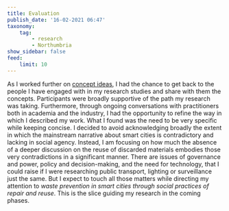 ```yaml
---
title: Evaluation
publish_date: '16-02-2021 06:47'
taxonomy:
    tag:
        - research
        - Northumbria
show_sidebar: false
feed:
    limit: 10
---
```


As I worked further on [concept ideas](../../concepts), I had the chance to get back to the people I have engaged with in my research studies and share with them the concepts. Participants were broadly supportive of the path my research was taking. Furthermore, through ongoing conversations with practitioners both in academia and the industry, I had the opportunity to refine the way in which I described my work. What I found was the need to be very specific while keeping concise. I decided to avoid acknowledging broadly the extent in which the mainstream narrative about smart cities is contradictory and lacking in social agency. Instead, I am focusing on how much the absence of a deeper discussion on the reuse of discarded materials embodies those very contradictions in a significant manner. There are issues of governance and power, policy and decision-making, and the need for technology, that I could raise if I were researching public transport, lighting or surveillance just the same. But I expect to touch all those matters while directing my attention to _waste prevention in smart cities through social practices of repair and reuse_. This is the slice guiding my research in the coming phases.
